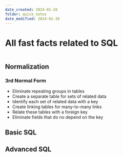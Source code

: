 ```yaml
---
date_created: 2024-01-26
folder: quick_notes
date_modified: 2024-01-26
---
```

# All fast facts related to SQL
```toc
```

## Normalization
### 3rd Normal Form
- Eliminate repeating groups in tables
- Create a separate table for sets of related data
- Identify each set of related data with a key
- Create linking tables for many-to-many links
- Relate these tables with a foreign key
- Eliminate fields that do no depend on the key
## Basic SQL
## Advanced SQL